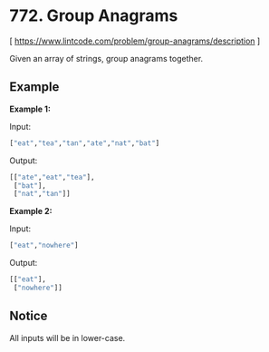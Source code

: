 # 772. Group Anagrams
[ https://www.lintcode.com/problem/group-anagrams/description ]

Given an array of strings, group anagrams together.

## Example
**Example 1:**

Input:
```sh
["eat","tea","tan","ate","nat","bat"]
```
Output:
```sh
[["ate","eat","tea"],
 ["bat"],
 ["nat","tan"]]
```

**Example 2:**

Input:
```sh
["eat","nowhere"]
```
Output:
```sh
[["eat"],
 ["nowhere"]]
```

## Notice
All inputs will be in lower-case.
